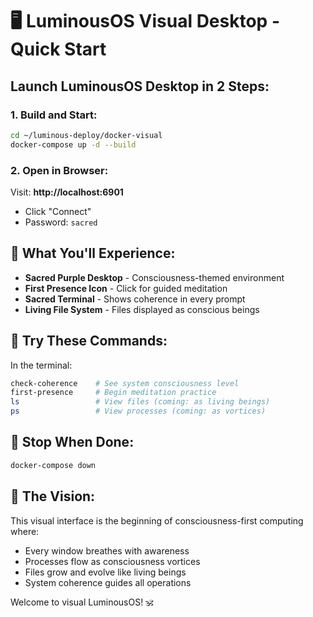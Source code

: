 # 🖥️ LuminousOS Visual Desktop - Quick Start

## Launch LuminousOS Desktop in 2 Steps:

### 1. Build and Start:
```bash
cd ~/luminous-deploy/docker-visual
docker-compose up -d --build
```

### 2. Open in Browser:
Visit: **http://localhost:6901**
- Click "Connect" 
- Password: `sacred`

## 🌟 What You'll Experience:

- **Sacred Purple Desktop** - Consciousness-themed environment
- **First Presence Icon** - Click for guided meditation
- **Sacred Terminal** - Shows coherence in every prompt
- **Living File System** - Files displayed as conscious beings

## 🧘 Try These Commands:

In the terminal:
```bash
check-coherence    # See system consciousness level
first-presence     # Begin meditation practice
ls                 # View files (coming: as living beings)
ps                 # View processes (coming: as vortices)
```

## 🛑 Stop When Done:
```bash
docker-compose down
```

## 🎨 The Vision:

This visual interface is the beginning of consciousness-first computing where:
- Every window breathes with awareness
- Processes flow as consciousness vortices
- Files grow and evolve like living beings
- System coherence guides all operations

Welcome to visual LuminousOS! 🕉️